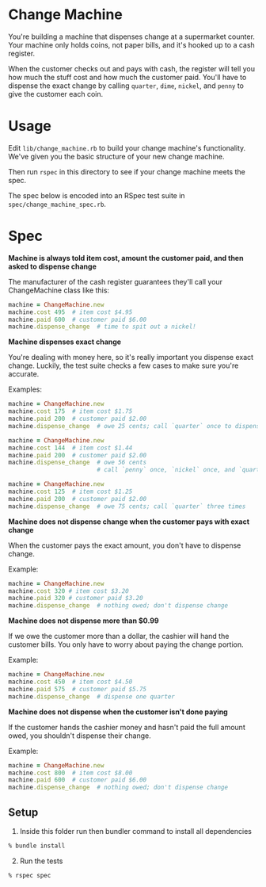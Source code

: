 # Change Machine

You're building a machine that dispenses change at a supermarket counter. Your machine only holds coins, not paper bills, and it's hooked up to a cash register.

When the customer checks out and pays with cash, the register will tell you how much the stuff cost and how much the customer paid. You'll have to dispense the exact change by calling `quarter`, `dime`, `nickel`, and `penny` to give the customer each coin.

# Usage

Edit `lib/change_machine.rb` to build your change machine's functionality. We've given you the basic structure of your new change machine.

Then run `rspec` in this directory to see if your change machine meets the spec.

The spec below is encoded into an RSpec test suite in `spec/change_machine_spec.rb`.

# Spec

**Machine is always told item cost, amount the customer paid, and then asked to dispense change**

The manufacturer of the cash register guarantees they'll call your ChangeMachine class like this:

```rb
machine = ChangeMachine.new
machine.cost 495  # item cost $4.95
machine.paid 600  # customer paid $6.00
machine.dispense_change  # time to spit out a nickel!
```

**Machine dispenses exact change**

You're dealing with money here, so it's really important you dispense exact change. Luckily, the test suite checks a few cases to make sure you're accurate.

Examples:

```rb
machine = ChangeMachine.new
machine.cost 175  # item cost $1.75
machine.paid 200  # customer paid $2.00
machine.dispense_change  # owe 25 cents; call `quarter` once to dispense one quarter
```

```rb
machine = ChangeMachine.new
machine.cost 144  # item cost $1.44
machine.paid 200  # customer paid $2.00
machine.dispense_change  # owe 56 cents
                         # call `penny` once, `nickel` once, and `quarter` twice
```

```rb
machine = ChangeMachine.new
machine.cost 125  # item cost $1.25
machine.paid 200  # customer paid $2.00
machine.dispense_change  # owe 75 cents; call `quarter` three times
```

**Machine does not dispense change when the customer pays with exact change**

When the customer pays the exact amount, you don't have to dispense change.

Example:

```rb
machine = ChangeMachine.new
machine.cost 320 # item cost $3.20
machine.paid 320 # customer paid $3.20
machine.dispense_change  # nothing owed; don't dispense change
```

**Machine does not dispense more than $0.99**

If we owe the customer more than a dollar, the cashier will hand the customer bills. You only have to worry about paying the change portion.

Example:

```rb
machine = ChangeMachine.new
machine.cost 450  # item cost $4.50
machine.paid 575  # customer paid $5.75
machine.dispense_change  # dispense one quarter
```

**Machine does not dispense when the customer isn't done paying**

If the customer hands the cashier money and hasn't paid the full amount owed, you shouldn't dispense their change.

Example:

```rb
machine = ChangeMachine.new
machine.cost 800  # item cost $8.00
machine.paid 600  # customer paid $6.00
machine.dispense_change  # nothing owed; don't dispense change
```

## Setup

1. Inside this folder run then bundler command to install all dependencies

```bash
% bundle install
```

2. Run the tests

```bash
% rspec spec
```
